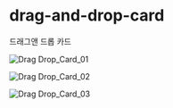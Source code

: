# drag-and-drop-card
드래그앤 드롭 카드

![Drag Drop_Card_01](https://user-images.githubusercontent.com/55288856/104830153-6a477d80-58bf-11eb-892f-f1073db4c785.png)

![Drag Drop_Card_02](https://user-images.githubusercontent.com/55288856/104830156-6ca9d780-58bf-11eb-9194-79e2369389d3.png)

![Drag Drop_Card_03](https://user-images.githubusercontent.com/55288856/104830157-6ddb0480-58bf-11eb-8d6c-8a2ab80cf3ef.png)

